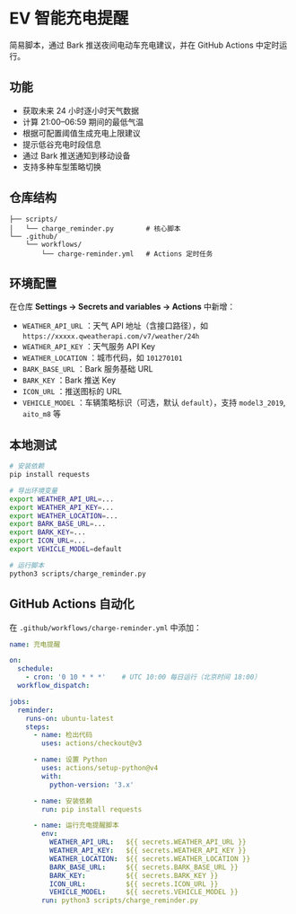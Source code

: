 # EV 智能充电提醒

简易脚本，通过 Bark 推送夜间电动车充电建议，并在 GitHub Actions 中定时运行。

## 功能

* 获取未来 24 小时逐小时天气数据
* 计算 21:00–06:59 期间的最低气温
* 根据可配置阈值生成充电上限建议
* 提示低谷充电时段信息
* 通过 Bark 推送通知到移动设备
* 支持多种车型策略切换

## 仓库结构

```
├── scripts/
│   └── charge_reminder.py        # 核心脚本
└── .github/
    └── workflows/
        └── charge-reminder.yml   # Actions 定时任务
```

## 环境配置

在仓库 **Settings → Secrets and variables → Actions** 中新增：

* `WEATHER_API_URL`   ：天气 API 地址（含接口路径），如 `https://xxxxx.qweatherapi.com/v7/weather/24h`
* `WEATHER_API_KEY`   ：天气服务 API Key
* `WEATHER_LOCATION`  ：城市代码，如 `101270101`
* `BARK_BASE_URL`     ：Bark 服务基础 URL
* `BARK_KEY`          ：Bark 推送 Key
* `ICON_URL`          ：推送图标的 URL
* `VEHICLE_MODEL`       ：车辆策略标识（可选，默认 `default`），支持 `model3_2019`, `aito_m8` 等

## 本地测试

```bash
# 安装依赖
pip install requests

# 导出环境变量
export WEATHER_API_URL=...
export WEATHER_API_KEY=...
export WEATHER_LOCATION=...
export BARK_BASE_URL=...
export BARK_KEY=...
export ICON_URL=...
export VEHICLE_MODEL=default

# 运行脚本
python3 scripts/charge_reminder.py
```

## GitHub Actions 自动化

在 `.github/workflows/charge-reminder.yml` 中添加：

```yaml
name: 充电提醒

on:
  schedule:
    - cron: '0 10 * * *'    # UTC 10:00 每日运行（北京时间 18:00）
  workflow_dispatch:

jobs:
  reminder:
    runs-on: ubuntu-latest
    steps:
      - name: 检出代码
        uses: actions/checkout@v3

      - name: 设置 Python
        uses: actions/setup-python@v4
        with:
          python-version: '3.x'

      - name: 安装依赖
        run: pip install requests

      - name: 运行充电提醒脚本
        env:
          WEATHER_API_URL:   ${{ secrets.WEATHER_API_URL }}
          WEATHER_API_KEY:   ${{ secrets.WEATHER_API_KEY }}
          WEATHER_LOCATION:  ${{ secrets.WEATHER_LOCATION }}
          BARK_BASE_URL:     ${{ secrets.BARK_BASE_URL }}
          BARK_KEY:          ${{ secrets.BARK_KEY }}
          ICON_URL:          ${{ secrets.ICON_URL }}
          VEHICLE_MODEL:     ${{ secrets.VEHICLE_MODEL }}
        run: python3 scripts/charge_reminder.py
```
